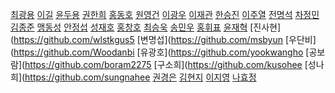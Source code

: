 [최광용](https://github.com/cky31)
[이길](https://github.com/leekil)
[윤두용](https://github.com/dooy94) [권한희](https://github.com/kwonhanhee) [홍동호](https://github.com/junsehd) 
[원영건](https://github.com/younggunwon) [이광우](https://github.com/rhkddn07) [이재관](https://github.com/Leejaegwan)
[한승진](https://github.com/joik1122) [이주열](https://github.com/dufwndl1945) [전명석](https://github.com/MyengSeok)
[차정민](https://github.com/wndls075) [김종준](https://github.com/iodfg2012) [맹동성](https://github.com/MDSso) 
[안정섭](https://github.com/Anjeongseop) [성재호](https://github.com/sjh2428) [홍창호](https://github.com/hch5809)
[최승욱](https://github.com/CSU0226)
[송민우](https://github.com/wmfalsdn1)
[홍휘표](https://github.com/spk1945)
[윤재혁](https://github.com/jayoonhub)
[진사현](https://github.com/wlstkgus5
[변명섭](https://github.com/msbyun
[우단비](https://github.com/Woodanbi
[유광호](https://github.com/yookwangho
[공보람](https://github.com/boram2275
[구소희](https://github.com/kusohee
[성나희](https://github.com/sungnahee
[권경은](https://github.com/kke022u)
[김현지](https://github.com/hyunji1211)
[이지영](https://github.com/Zizi04)
[나효정](https://github.com/Nahyojung)
